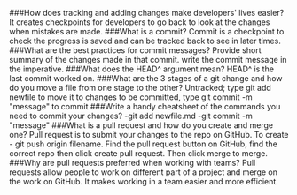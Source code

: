 ###How does tracking and adding changes make developers' lives easier?
  It creates checkpoints for developers to go back to look at the changes when mistakes are made.
###What is a commit?
  Commit is a checkpoint to check the progress is saved and can be tracked back to see in later times.
###What are the best practices for commit messages?
  Provide short summary of the changes made in that commit. write the commit message in the imperative.
###What does the HEAD^ argument mean?
  HEAD^ is the last commit worked on.
###What are the 3 stages of a git change and how do you move a file from one stage to the other?
  Untracked; type git add newfile to move it to changes to be committed, type git commit -m "message" to commit
###Write a handy cheatsheet of the commands you need to commit your changes?
  -git add newfile.md
  -git commit -m "message"
###What is a pull request and how do you create and merge one?
  Pull request is to submit your changes to the repo on GitHub. To create - git push origin filename. Find the pull request button on GitHub, find the correct repo then click create pull request. Then click merge to merge.
###Why are pull requests preferred when working with teams?
  Pull requests allow people to work on different part of a project and merge on the work on GitHub. It makes working in a team easier and more efficient.